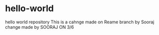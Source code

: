 # hello-world
hello world repository
This is a cahnge made on Reame branch by Sooraj
change made by SOORAJ ON 3/6
